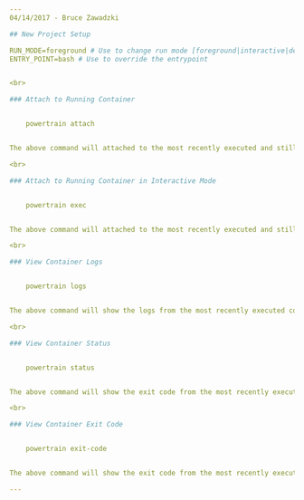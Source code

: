 ```yaml
---
04/14/2017 - Bruce Zawadzki

## New Project Setup

RUN_MODE=foreground # Use to change run mode [foreground|interactive|detached (default)]
ENTRY_POINT=bash # Use to override the entrypoint


<br>

### Attach to Running Container


    powertrain attach


The above command will attached to the most recently executed and still running container.

<br>

### Attach to Running Container in Interactive Mode


    powertrain exec


The above command will attached to the most recently executed and still running container in interactive mode for debugging purposes.

<br>

### View Container Logs


    powertrain logs


The above command will show the logs from the most recently executed container.

<br>

### View Container Status


    powertrain status


The above command will show the exit code from the most recently executed container.

<br>

### View Container Exit Code


    powertrain exit-code


The above command will show the exit code from the most recently executed container.

---
```

